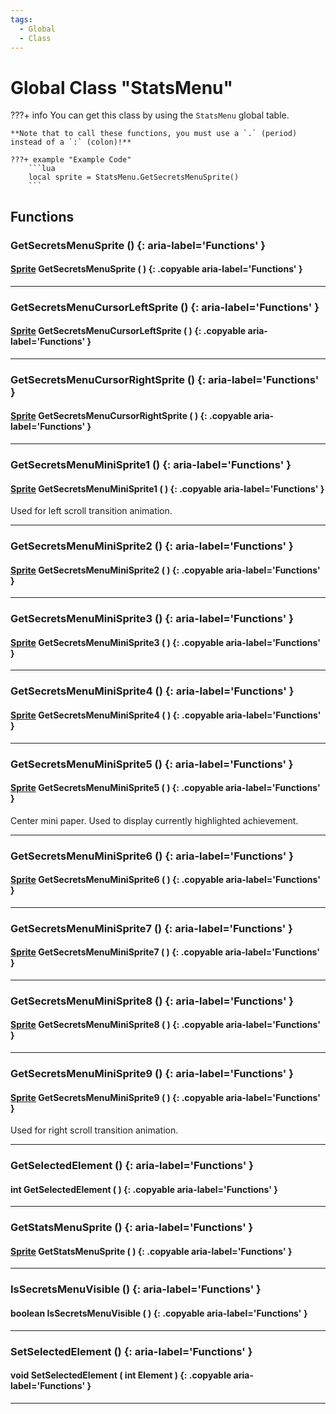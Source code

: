 ```yaml
---
tags:
  - Global
  - Class
---
```

# Global Class "StatsMenu"

???+ info
    You can get this class by using the `StatsMenu` global table.

    **Note that to call these functions, you must use a `.` (period) instead of a `:` (colon)!**
    
    ???+ example "Example Code"
        ```lua
        local sprite = StatsMenu.GetSecretsMenuSprite()
        ```

## Functions

### GetSecretsMenuSprite () {: aria-label='Functions' }
#### [Sprite](../Sprite.md) GetSecretsMenuSprite ( ) {: .copyable aria-label='Functions' }

___
### GetSecretsMenuCursorLeftSprite () {: aria-label='Functions' }
#### [Sprite](../Sprite.md) GetSecretsMenuCursorLeftSprite ( ) {: .copyable aria-label='Functions' }
___
### GetSecretsMenuCursorRightSprite () {: aria-label='Functions' }
#### [Sprite](../Sprite.md) GetSecretsMenuCursorRightSprite ( ) {: .copyable aria-label='Functions' }
___
### GetSecretsMenuMiniSprite1 () {: aria-label='Functions' }
#### [Sprite](../Sprite.md) GetSecretsMenuMiniSprite1 ( ) {: .copyable aria-label='Functions' }
Used for left scroll transition animation.
___
### GetSecretsMenuMiniSprite2 () {: aria-label='Functions' }
#### [Sprite](../Sprite.md) GetSecretsMenuMiniSprite2 ( ) {: .copyable aria-label='Functions' }

___
### GetSecretsMenuMiniSprite3 () {: aria-label='Functions' }
#### [Sprite](../Sprite.md) GetSecretsMenuMiniSprite3 ( ) {: .copyable aria-label='Functions' }

___
### GetSecretsMenuMiniSprite4 () {: aria-label='Functions' }
#### [Sprite](../Sprite.md) GetSecretsMenuMiniSprite4 ( ) {: .copyable aria-label='Functions' }

___
### GetSecretsMenuMiniSprite5 () {: aria-label='Functions' }
#### [Sprite](../Sprite.md) GetSecretsMenuMiniSprite5 ( ) {: .copyable aria-label='Functions' }
Center mini paper. Used to display currently highlighted achievement.
___
### GetSecretsMenuMiniSprite6 () {: aria-label='Functions' }
#### [Sprite](../Sprite.md) GetSecretsMenuMiniSprite6 ( ) {: .copyable aria-label='Functions' }

___
### GetSecretsMenuMiniSprite7 () {: aria-label='Functions' }
#### [Sprite](../Sprite.md) GetSecretsMenuMiniSprite7 ( ) {: .copyable aria-label='Functions' }

___
### GetSecretsMenuMiniSprite8 () {: aria-label='Functions' }
#### [Sprite](../Sprite.md) GetSecretsMenuMiniSprite8 ( ) {: .copyable aria-label='Functions' }

___
### GetSecretsMenuMiniSprite9 () {: aria-label='Functions' }
#### [Sprite](../Sprite.md) GetSecretsMenuMiniSprite9 ( ) {: .copyable aria-label='Functions' }
Used for right scroll transition animation.
___
### GetSelectedElement () {: aria-label='Functions' }
#### int GetSelectedElement ( ) {: .copyable aria-label='Functions' }

___
### GetStatsMenuSprite () {: aria-label='Functions' }
#### [Sprite](../Sprite.md) GetStatsMenuSprite ( ) {: .copyable aria-label='Functions' }

___
### IsSecretsMenuVisible () {: aria-label='Functions' }
#### boolean IsSecretsMenuVisible ( ) {: .copyable aria-label='Functions' }

___
### SetSelectedElement () {: aria-label='Functions' }
#### void SetSelectedElement ( int Element ) {: .copyable aria-label='Functions' }

___
